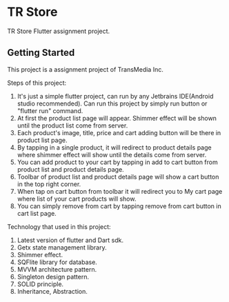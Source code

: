 # TR Store

TR Store Flutter assignment project.

## Getting Started

This project is a assignment project of TransMedia Inc.

Steps of this project:
1. It's just a simple flutter project, can run by any Jetbrains IDE(Android studio recommended).
   Can run this project by simply run button or "flutter run" command.
2. At first the product list page will appear. Shimmer effect will be shown until the product list come from server.
3. Each product's image, title, price and cart adding button will be there in product list page.
4. By tapping in a single product, it will redirect to product details page where shimmer effect will show until the details 
   come from server.
5. You can add product to your cart by tapping in add to cart button from product list and product details page.
6. Toolbar of product list and product details page will show a cart button in the top right corner.
7. When tap on cart button from toolbar it will redirect you to My cart page where list of your cart products will show.
8. You can simply remove from cart by tapping remove from cart button in cart list page.

Technology that used in this project:
1. Latest version of flutter and Dart sdk.
2. Getx state management library.
3. Shimmer effect.
4. SQFlite library for database.
5. MVVM architecture pattern.
6. Singleton design pattern.
7. SOLID principle. 
8. Inheritance, Abstraction.